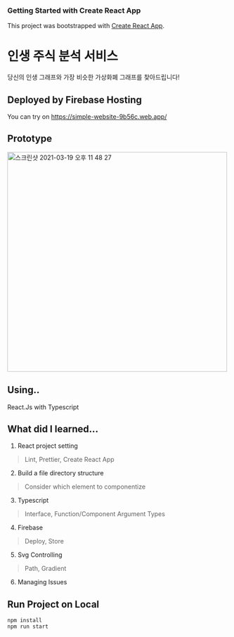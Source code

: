### Getting Started with Create React App

This project was bootstrapped with [Create React App](https://github.com/facebook/create-react-app).

# 인생 주식 분석 서비스

당신의 인생 그래프와 가장 비슷한 가상화폐 그래프를 찾아드립니다!

## Deployed by Firebase Hosting

You can try on https://simple-website-9b56c.web.app/

## Prototype
<img width="500" alt="스크린샷 2021-03-19 오후 11 48 27" src="https://user-images.githubusercontent.com/37659866/118491926-70a91180-b75a-11eb-9e06-903bead989e8.png">


## Using..

React.Js with Typescript

## What did I learned...

1. React project setting
> Lint, Prettier, Create React App
2. Build a file directory structure
> Consider which element to componentize 
3. Typescript
> Interface, Function/Component Argument Types
4. Firebase
> Deploy, Store
5. Svg Controlling
> Path, Gradient
6. Managing Issues


## Run Project on Local

```
npm install
npm run start
```
